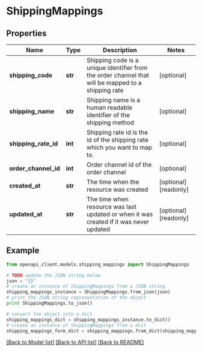 # ShippingMappings


## Properties
Name | Type | Description | Notes
------------ | ------------- | ------------- | -------------
**shipping_code** | **str** | Shipping code is a unique identifier from the order channel that will be mapped to a shipping rate | [optional] 
**shipping_name** | **str** | Shipping name is a human readable identifier of the shipping method | [optional] 
**shipping_rate_id** | **int** | Shipping rate id is the id of the shipping rate which you want to map to. | [optional] 
**order_channel_id** | **int** | Order channel id of the order channel | [optional] 
**created_at** | **str** | The time when the resource was created | [optional] [readonly] 
**updated_at** | **str** | The time when resource was last updated or when it was created if it was never updated | [optional] [readonly] 

## Example

```python
from openapi_client.models.shipping_mappings import ShippingMappings

# TODO update the JSON string below
json = "{}"
# create an instance of ShippingMappings from a JSON string
shipping_mappings_instance = ShippingMappings.from_json(json)
# print the JSON string representation of the object
print ShippingMappings.to_json()

# convert the object into a dict
shipping_mappings_dict = shipping_mappings_instance.to_dict()
# create an instance of ShippingMappings from a dict
shipping_mappings_form_dict = shipping_mappings.from_dict(shipping_mappings_dict)
```
[[Back to Model list]](../README.md#documentation-for-models) [[Back to API list]](../README.md#documentation-for-api-endpoints) [[Back to README]](../README.md)


